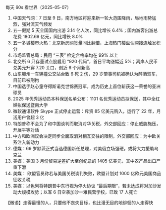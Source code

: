 每天 60s 看世界（2025-05-07）

1. 中国天气网：7 日至 9 日，南方地区将迎来新一轮大范围降雨，局地雨势猛烈，强对流天气频发
2. 五一假期 5 天全国国内出游 3.14 亿人次，同比增长 6.4%；国内游客出游总花费 1802.69 亿元，同比增长 8.0%
3. 五一多城楼市火热：北京新房网签量同比翻倍，上海热门楼盘认购接连触发积分
4. 市场监管总局：民用 “三表” 检定合格率均在 99% 以上
5. 北交所 6 只存量试点股启用 “920 代码”，首日平均涨幅近 5%；离岸人民币兑美元升穿 7.20 关口，创近 6 个月新高
6. 山东滕州一车辆撞公交站台致 6 死 2 伤，29 岁肇事司机被确认为醉酒驾车，目前已被刑拘
7. 中国选手赵心童夺得斯诺克世锦赛冠军，成为历史上首位斩获这一荣誉的亚洲球员
8. 2025 年优秀运动员本科保送名单公布：1101 名优秀运动员拟保送，其中全红婵拟保送暨南大学
9. 微软通讯软件 Skype 正式停止运营：斥资 85 亿美元购入，运行了 22 年，月活用户曾超 3 亿
10. 特朗普称不会为了和中国谈判而取消对华关税，外交部回应：停止威胁施压，开展平等对话
11. 中方和欧洲议会决定同步全面取消对相互交往的限制，外交部回应：为中欧关系注入新动力
12. 德媒：69 岁默茨正式当选德国新任总理，对美俄立场强硬，或将大力援助乌克兰
13. 美媒：美国 3 月份贸易逆差扩大至创纪录的 1405 亿美元，其中农产品出口严重下滑
14. 美媒： 欧盟官员称若与美国关税谈判失败，欧盟计划对 1000 亿欧元美国商品征收关税
15. 美媒：以色列将特朗普中东行视为停火协议 “最后期限”，若未达成将对加沙发动大规模攻势；以军 6 日空袭加沙一难民营学校，已致 17 人死亡

【微语】走得最慢的人，只要他不丧失目标，也比漫无目的地徘徊的人走得快
